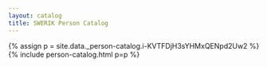 ```yaml
---
layout: catalog
title: SWERIK Person Catalog
---
```

{% assign p = site.data._person-catalog.i-KVTFDjH3sYHMxQENpd2Uw2 %}
{% include person-catalog.html p=p %}


